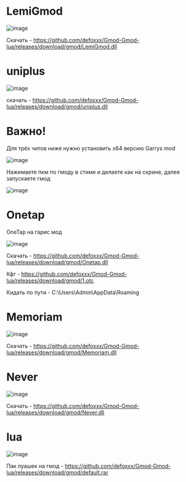 # LemiGmod

![image](https://user-images.githubusercontent.com/53594431/198865901-c3ad70b3-2df9-450b-a06d-33a12ff75fa5.png)



Скачать - https://github.com/defoxxx/Gmod-Gmod-lua/releases/download/gmod/LemiGmod.dll

# uniplus

![image](https://user-images.githubusercontent.com/53594431/198866321-8879d8b9-672d-42dc-a9ac-ba2aa9874fdb.png)



скачать - https://github.com/defoxxx/Gmod-Gmod-lua/releases/download/gmod/uniplus.dll

# Важно!

Для трёх читов ниже нужно установить x64 версию Garrys mod 

![image](https://user-images.githubusercontent.com/53594431/210784411-6c3e6227-12a0-4c87-ba3c-ec184bf1e0a7.png)

Нажимаете пкм по гмоду в стиме и делаете как на скрине, далее запускаете гмод

![image](https://user-images.githubusercontent.com/53594431/210784520-0faefc31-40a6-40ac-9ef5-0ac96d522dcf.png)




# Onetap

OneTap на гарис мод

![image](https://user-images.githubusercontent.com/53594431/198865873-a13f7832-03aa-43f6-a050-d11553d6ea0e.png)


Скачать - https://github.com/defoxxx/Gmod-Gmod-lua/releases/download/gmod/Onetap.dll

Кфг - https://github.com/defoxxx/Gmod-Gmod-lua/releases/download/gmod/1.otc

Кидать по пути - C:\Users\Admin\AppData\Roaming

# Memoriam

![image](https://user-images.githubusercontent.com/53594431/210783874-da6cd430-c451-41d9-b4af-8f7d73f13892.png)


Скачать - https://github.com/defoxxx/Gmod-Gmod-lua/releases/download/gmod/Memoriam.dll

# Never

![image](https://user-images.githubusercontent.com/53594431/210784197-8ec8ce11-16f1-48c5-ad7a-dcfa29c8c9a2.png)


Скачать - https://github.com/defoxxx/Gmod-Gmod-lua/releases/download/gmod/Never.dll

# lua

![image](https://user-images.githubusercontent.com/53594431/198865944-e5fccaa0-08f9-4613-8f96-6035a04ef4d6.png)




Пак луашек на гмод - https://github.com/defoxxx/Gmod-Gmod-lua/releases/download/gmod/default.rar


